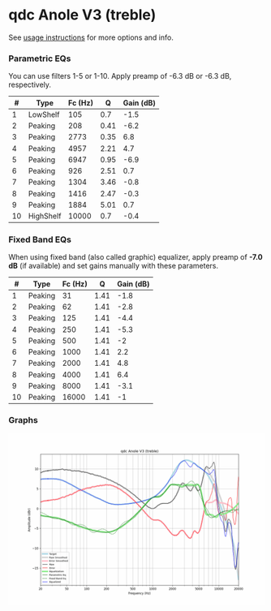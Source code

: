 # qdc Anole V3 (treble)
See [usage instructions](https://github.com/jaakkopasanen/AutoEq#usage) for more options and info.

### Parametric EQs
You can use filters 1-5 or 1-10. Apply preamp of -6.3 dB or -6.3 dB, respectively.

|   # | Type      |   Fc (Hz) |    Q |   Gain (dB) |
|-----|-----------|-----------|------|-------------|
|   1 | LowShelf  |       105 | 0.7  |        -1.5 |
|   2 | Peaking   |       208 | 0.41 |        -6.2 |
|   3 | Peaking   |      2773 | 0.35 |         6.8 |
|   4 | Peaking   |      4957 | 2.21 |         4.7 |
|   5 | Peaking   |      6947 | 0.95 |        -6.9 |
|   6 | Peaking   |       926 | 2.51 |         0.7 |
|   7 | Peaking   |      1304 | 3.46 |        -0.8 |
|   8 | Peaking   |      1416 | 2.47 |        -0.3 |
|   9 | Peaking   |      1884 | 5.01 |         0.7 |
|  10 | HighShelf |     10000 | 0.7  |        -0.4 |

### Fixed Band EQs
When using fixed band (also called graphic) equalizer, apply preamp of **-7.0 dB** (if available) and set gains manually with these parameters.

|   # | Type    |   Fc (Hz) |    Q |   Gain (dB) |
|-----|---------|-----------|------|-------------|
|   1 | Peaking |        31 | 1.41 |        -1.8 |
|   2 | Peaking |        62 | 1.41 |        -2.8 |
|   3 | Peaking |       125 | 1.41 |        -4.4 |
|   4 | Peaking |       250 | 1.41 |        -5.3 |
|   5 | Peaking |       500 | 1.41 |        -2   |
|   6 | Peaking |      1000 | 1.41 |         2.2 |
|   7 | Peaking |      2000 | 1.41 |         4.8 |
|   8 | Peaking |      4000 | 1.41 |         6.4 |
|   9 | Peaking |      8000 | 1.41 |        -3.1 |
|  10 | Peaking |     16000 | 1.41 |        -1   |

### Graphs
![](./qdc%20Anole%20V3%20(treble).png)
